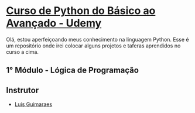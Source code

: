 # [Curso de Python do Básico ao Avançado - Udemy](https://www.udemy.com/course/python-3-do-zero-ao-avancado/)

Olá, estou aperfeiçoando meus conhecimento na linguagem Python. 
Esse é um repositório onde irei colocar alguns projetos e taferas aprendidos no curso a cima. 

## 1° Módulo - Lógica de Programação

## Instrutor

- [Luis Guimaraes](https://www.linkedin.com/in/luisguima/)
